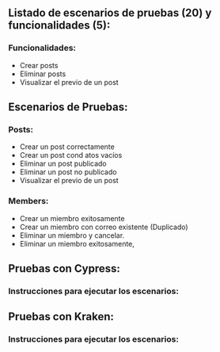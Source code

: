 ## Listado de escenarios de pruebas (20) y funcionalidades (5):
### Funcionalidades:
* Crear posts
* Eliminar posts
* Visualizar el previo de un post

## Escenarios de Pruebas:
### Posts:
* Crear un post correctamente
* Crear un post cond atos vacíos
* Eliminar un post publicado
* Eliminar un post no publicado
* Visualizar el previo de un post

### Members:
* Crear un miembro exitosamente
* Crear un miembro con correo existente (Duplicado)
* Eliminar un miembro y cancelar.
* Eliminar un miembro exitosamente,

## Pruebas con Cypress:
### Instrucciones para ejecutar los escenarios:


## Pruebas con Kraken:
### Instrucciones para ejecutar los escenarios:


